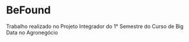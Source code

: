 # BeFound
Trabalho realizado no Projeto Integrador do 1° Semestre do Curso de Big Data no Agronegócio
